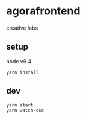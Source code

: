 # agorafrontend

creative labs

## setup

node v9.4

```
yarn install
```

## dev

```
yarn start
yarn watch-css
```
